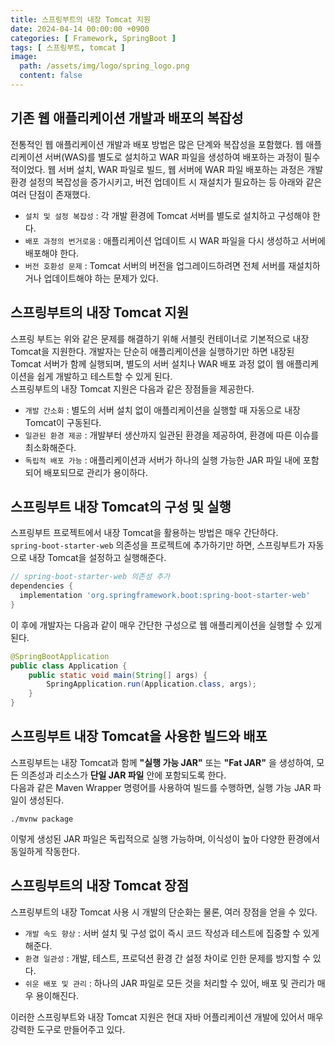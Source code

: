 ```yaml
---
title: 스프링부트의 내장 Tomcat 지원
date: 2024-04-14 00:00:00 +0900
categories: [ Framework, SpringBoot ]
tags: [ 스프링부트, tomcat ]
image:
  path: /assets/img/logo/spring_logo.png
  content: false
---
```


## 기존 웹 애플리케이션 개발과 배포의 복잡성

전통적인 웹 애플리케이션 개발과 배포 방법은 많은 단계와 복잡성을 포함했다.
웹 애플리케이션 서버(WAS)를 별도로 설치하고 WAR 파일을 생성하여 배포하는 과정이 필수적이었다.
웹 서버 설치, WAR 파일로 빌드, 웹 서버에 WAR 파일 배포하는 과정은 개발 환경 설정의 복잡성을 증가시키고,
버전 업데이트 시 재설치가 필요하는 등 아래와 같은 여러 단점이 존재했다.

- `설치 및 설정 복잡성` : 각 개발 환경에 Tomcat 서버를 별도로 설치하고 구성해야 한다.
- `배포 과정의 번거로움` : 애플리케이션 업데이트 시 WAR 파일을 다시 생성하고 서버에 배포해야 한다.
- `버전 호환성 문제` : Tomcat 서버의 버전을 업그레이드하려면 전체 서버를 재설치하거나 업데이트해야 하는 문제가 있다.

## 스프링부트의 내장 Tomcat 지원

스프링 부트는 위와 같은 문제를 해결하기 위해 서블릿 컨테이너로 기본적으로 내장 Tomcat을 지원한다.
개발자는 단순히 애플리케이션을 실행하기만 하면 내장된 Tomcat 서버가 함께 실행되며,
별도의 서버 설치나 WAR 배포 과정 없이 웹 애플리케이션을 쉽게 개발하고 테스트할 수 있게 된다.  
스프링부트의 내장 Tomcat 지원은 다음과 같은 장점들을 제공한다.

- `개발 간소화` : 별도의 서버 설치 없이 애플리케이션을 실행할 때 자동으로 내장 Tomcat이 구동된다.
- `일관된 환경 제공` : 개발부터 생산까지 일관된 환경을 제공하여, 환경에 따른 이슈를 최소화해준다.
- `독립적 배포 가능` : 애플리케이션과 서버가 하나의 실행 가능한 JAR 파일 내에 포함되어 배포되므로 관리가 용이하다.

## 스프링부트 내장 Tomcat의 구성 및 실행

스프링부트 프로젝트에서 내장 Tomcat을 활용하는 방법은 매우 간단하다.  
`spring-boot-starter-web` 의존성을 프로젝트에 추가하기만 하면, 스프링부트가 자동으로 내장 Tomcat을 설정하고 실행해준다.

```groovy
// spring-boot-starter-web 의존성 추가
dependencies {
  implementation 'org.springframework.boot:spring-boot-starter-web'
}
```

이 후에 개발자는 다음과 같이 매우 간단한 구성으로 웹 애플리케이션을 실행할 수 있게 된다.

``` java
@SpringBootApplication
public class Application {
    public static void main(String[] args) {
        SpringApplication.run(Application.class, args);
    }
}
```

## 스프링부트 내장 Tomcat을 사용한 빌드와 배포

스프링부트는 내장 Tomcat과 함께 **"실행 가능 JAR"** 또는 **"Fat JAR"** 을 생성하여,
모든 의존성과 리소스가 **단일 JAR 파일** 안에 포함되도록 한다.  
다음과 같은 Maven Wrapper 명령어를 사용하여 빌드를 수행하면, 실행 가능 JAR 파일이 생성된다.

```shell
./mvnw package
```

이렇게 생성된 JAR 파일은 독립적으로 실행 가능하며, 이식성이 높아 다양한 환경에서 동일하게 작동한다.

## 스프링부트의 내장 Tomcat 장점

스프링부트의 내장 Tomcat 사용 시 개발의 단순화는 물론, 여러 장점을 얻을 수 있다.

- `개발 속도 향상` : 서버 설치 및 구성 없이 즉시 코드 작성과 테스트에 집중할 수 있게 해준다.
- `환경 일관성` : 개발, 테스트, 프로덕션 환경 간 설정 차이로 인한 문제를 방지할 수 있다.
- `쉬운 배포 및 관리` : 하나의 JAR 파일로 모든 것을 처리할 수 있어, 배포 및 관리가 매우 용이해진다.

이러한 스프링부트와 내장 Tomcat 지원은 현대 자바 어플리케이션 개발에 있어서 매우 강력한 도구로 만들어주고 있다.

